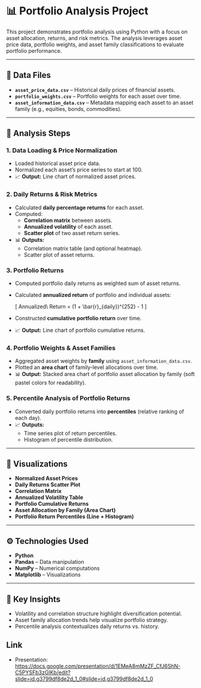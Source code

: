 
# 📊 Portfolio Analysis Project  

This project demonstrates portfolio analysis using Python with a focus on asset allocation, returns, and risk metrics. The analysis leverages asset price data, portfolio weights, and asset family classifications to evaluate portfolio performance.  

---

## 📂 Data Files  

- **`asset_price_data.csv`** – Historical daily prices of financial assets.  
- **`portfolio_weights.csv`** – Portfolio weights for each asset over time.  
- **`asset_information_data.csv`** – Metadata mapping each asset to an asset family (e.g., equities, bonds, commodities).  

---

## 🧮 Analysis Steps  

### 1. Data Loading & Price Normalization  
- Loaded historical asset price data.  
- Normalized each asset’s price series to start at 100.  
- 📈 **Output:** Line chart of normalized asset prices.  

### 2. Daily Returns & Risk Metrics  
- Calculated **daily percentage returns** for each asset.  
- Computed:  
  - **Correlation matrix** between assets.  
  - **Annualized volatility** of each asset.  
  - **Scatter plot** of two asset return series.  
- 📊 **Outputs:**  
  - Correlation matrix table (and optional heatmap).  
  - Scatter plot of asset returns.  

### 3. Portfolio Returns  
- Computed portfolio daily returns as weighted sum of asset returns.  
- Calculated **annualized return** of portfolio and individual assets:  

  \[
  Annualized\ Return = (1 + \bar{r}_{daily})^{252} - 1
  \]  

- Constructed **cumulative portfolio return** over time.  
- 📈 **Output:** Line chart of portfolio cumulative returns.  

### 4. Portfolio Weights & Asset Families  
- Aggregated asset weights by **family** using `asset_information_data.csv`.  
- Plotted an **area chart** of family-level allocations over time.  
- 📊 **Output:** Stacked area chart of portfolio asset allocation by family (soft pastel colors for readability).  

### 5. Percentile Analysis of Portfolio Returns  
- Converted daily portfolio returns into **percentiles** (relative ranking of each day).  
- 📈 **Outputs:**  
  - Time series plot of return percentiles.  
  - Histogram of percentile distribution.  

---

## 📌 Visualizations  

- **Normalized Asset Prices**  
- **Daily Returns Scatter Plot**  
- **Correlation Matrix**  
- **Annualized Volatility Table**  
- **Portfolio Cumulative Returns**  
- **Asset Allocation by Family (Area Chart)**  
- **Portfolio Return Percentiles (Line + Histogram)**  

---

## ⚙️ Technologies Used  

- **Python**  
- **Pandas** – Data manipulation  
- **NumPy** – Numerical computations  
- **Matplotlib** – Visualizations  

---


## 📖 Key Insights  

- Volatility and correlation structure highlight diversification potential.  
- Asset family allocation trends help visualize portfolio strategy.  
- Percentile analysis contextualizes daily returns vs. history.  


## Link 

- Presentation: https://docs.google.com/presentation/d/1EMeA8mMzZF_CfJ6ShN-C5PYSFb3zGlKb/edit?slide=id.g3799df8de2d_1_0#slide=id.g3799df8de2d_1_0
 
